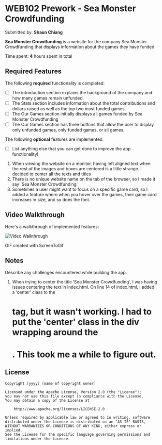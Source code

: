 # WEB102 Prework - **Sea Monster Crowdfunding**

Submitted by: **Shaun Chiang**

**Sea Monster Crowdfunding** is a website for the company Sea Monster Crowdfunding that displays information about the games they have funded.

Time spent: **4** hours spent in total

## Required Features

The following **required** functionality is completed:

* [ ] The introduction section explains the background of the company and how many games remain unfunded.
* [ ] The Stats section includes information about the total contributions and dollars raised as well as the top two most funded games.
* [ ] The Our Games section initially displays all games funded by Sea Monster Crowdfunding
* [ ] The Our Games section has three buttons that allow the user to display only unfunded games, only funded games, or all games.

The following **optional** features are implemented:

* [ ] List anything else that you can get done to improve the app functionality!

1. When viewing the website on a monitor, having left aligned text when the rest of the images and boxes are centered is a little strange. I decided to center all the texts and titles
2. There is no unique website name on the tab of the browser, so I made it say 'Sea Monster Crowdfunding'
3. Sometimes a user might want to focus on a specific game card, so I added a feature where when you hover over the games, their game card increases in size, and so does the font.

## Video Walkthrough

Here's a walkthrough of implemented features:

<img src='https://imgur.com/a/B49zk3T' title='Video Walkthrough' width='' alt='Video Walkthrough' />

GIF created with ScreenToGif

## Notes

Describe any challenges encountered while building the app.
1. When trying to center the title 'Sea Monster Crowdfunding', I was having issues centering the text in index.html. On line 14 of index.html, I added a 'center' class to the <h1> tag, but it wasn't working. I had to put the 'center' class in the div wrapping around the <h1>. This took me a while to figure out.


## License

    Copyright [yyyy] [name of copyright owner]

    Licensed under the Apache License, Version 2.0 (the "License");
    you may not use this file except in compliance with the License.
    You may obtain a copy of the License at

        http://www.apache.org/licenses/LICENSE-2.0

    Unless required by applicable law or agreed to in writing, software
    distributed under the License is distributed on an "AS IS" BASIS,
    WITHOUT WARRANTIES OR CONDITIONS OF ANY KIND, either express or implied.
    See the License for the specific language governing permissions and
    limitations under the License.

